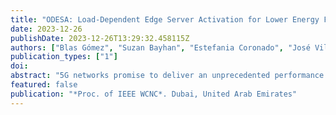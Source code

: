 ```yaml
---
title: "ODESA: Load-Dependent Edge Server Activation for Lower Energy Footprint"
date: 2023-12-26
publishDate: 2023-12-26T13:29:32.458115Z
authors: ["Blas Gómez", "Suzan Bayhan", "Estefania Coronado", "José Villalón", "Antonio Garrido"]
publication_types: ["1"]
doi: 
abstract: "5G networks promise to deliver an unprecedented performance that can accommodate novel services with stringent Quality of Service (QoS) requirements that were not possible with previous generations of networks. Edge Computing plays a fundamental role by providing computing resources closer to the user, reducing round trip times. However, the deployment of edge computing poses new challenges, including the energy footprint of a potentially large number of servers. Even in idle state, these servers consume a significant amount of energy, which is worth considering for reducing their energy footprint. In cloud computing environments, server shutdown during low-demand periods is a typical energy-saving strategy. However, this approach has received less attention in edge computing due to the strict latency requirements of its use cases. This work presents ODESA, an edge server shutdown strategy with polynomial time complexity that provides a trade-off between the idle energy consumption of the edge servers and energy consumed by the backhaul to route requests to active servers. Our numerical investigation shows that thanks to the reduction in idle energy consumption, ODESA reduces the total consumption by 42% over the common always-on approach during low-demand periods and 11% over 24 hours, all while meeting the latency requirements of the applications"
featured: false
publication: "*Proc. of IEEE WCNC*. Dubai, United Arab Emirates"
---
```



